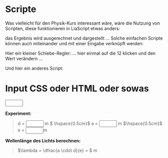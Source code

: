 # Scripte

Was vielleicht für den Physik-Kurs interessant wäre, wäre die Nutzung von Scripten, diese funktionieren in LiaScript etwas anders:

<script>99**12</script>

das Ergebnis wird ausgerechnet und dargestellt ... Solche einfachen Scripte können auch miteinander und mit einer Eingabe verknüpft werden:

Hier ein kleiner Schiebe-Regler: <script output="x" value="12" input="range">@input</script> ... hier einmal auf die 12 klicken und den Wert verändern ...

Und hier ein anderes Script:
<script output="x">
let quadrat = @input(`x`)**2

"LIASCRIPT: $ @input(`x`)^2 = " + quadrat + "$"
</script>

# Input CSS oder HTML oder sowas

<input type="number" default="0" min="0" max="10" id="d" size="5">

__Experiment:__

> d = <input type="number" default="0" min="0" max="10" id="d" size="5"> m $ \hspace{0.5cm}$ a = <input type="number" default="0" min="0" max="10" id="a" size="5"> m $\hspace{0.5cm}$ e = <input type="number" default="0" min="0" max="10" id="e" size="5">m

__Wellenlänge des Lichts berechnen:__

> $\lambda = \dfrac{a \cdot d}{e} = $ <script input="button">
    let d = document.getElementById("d").value;
    let a = document.getElementById("a").value;
    let e = document.getElementById("e").value;
    a*d*e
</script> m
